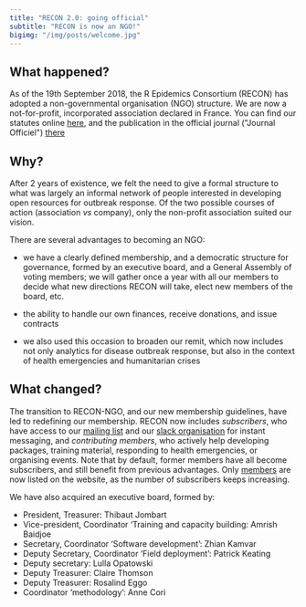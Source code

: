 ```yaml
---
title: "RECON 2.0: going official"
subtitle: "RECON is now an NGO!"
bigimg: "/img/posts/welcome.jpg"
---
```




## What happened?

As of the 19th September 2018, the R Epidemics Consortium (RECON) has adopted a
non-governmental organisation (NGO) structure. We are now a not-for-profit,
incorporated association declared in France. You can find our statutes online 
[here](documents/statutes_en_1.1.pdf), and the publication in the official journal ("Journal Officiel") 
[there](http://www.journal-officiel.gouv.fr/publications/assoc/pdf/2018/0039/JOAFE_PDF_Unitaire_20180039_01424.pdf)




## Why?

After 2 years of existence, we felt the need to give a formal structure to what
was largely an informal network of people interested in developing open
resources for outbreak response. Of the two possible courses of action
(association *vs* company), only the non-profit association suited our vision.

There are several advantages to becoming an NGO:

- we have a clearly defined membership, and a democratic structure for
  governance, formed by an executive board, and a General Assembly of voting
  members; we will gather once a year with all our members to decide what new
  directions RECON will take, elect new members of the board, etc.
  
- the ability to handle our own finances, receive donations, and issue contracts

- we also used this occasion to broaden our remit, which now includes not only
  analytics for disease outbreak response, but also in the context of health
  emergencies and humanitarian crises
  



## What changed?

The transition to RECON-NGO, and our new membership guidelines, have led to
redefining our membership.  RECON now includes *subscribers*, who have access to
our [mailing list](https://mailman.ic.ac.uk/mailman/listinfo/recon-forum) and
our [slack organisation](https://reconhub.slack.com) for instant messaging, and
*contributing members*, who actively help developing packages, training
material, responding to health emergencies, or organising events. Note that by
default, former members have all become subscribers, and still benefit from
previous advantages. Only [members](people) are now listed on the website, as the number
of subscribers keeps increasing.


We have also acquired an executive board, formed by:

- President, Treasurer: Thibaut Jombart
- Vice-president, Coordinator ‘Training and capacity building: Amrish Baidjoe
- Secretary, Coordinator ‘Software development’: Zhian Kamvar
- Deputy Secretary, Coordinator ‘Field deployment’: Patrick Keating
- Deputy secretary: Lulla Opatowski
- Deputy Treasurer: Claire Thomson
- Deputy Treasurer: Rosalind Eggo
- Coordinator ‘methodology’: Anne Cori


